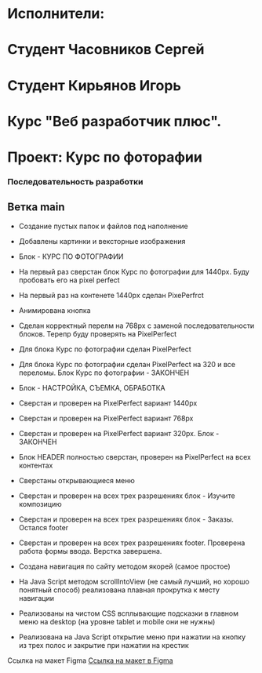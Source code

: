 # Исполнители:
# Cтудент Часовников Сергей
# Студент Кирьянов Игорь
# Курс "Веб разработчик плюс".

# Проект: Курс по фоторафии

### Последовательность разработки 
## Ветка main
* Создание пустых папок и файлов под наполнение
* Добавлены картинки и вексторные изображения

* Блок - КУРС ПО ФОТОГРАФИИ
* На первый раз сверстан блок Курс по фотографии для 1440px. Буду пробовать его на pixel perfect
* На первый раз на контенете 1440px сделан PixePerfrct
* Анимирована кнопка
* Сделан корректный перелм на 768px с заменой последовательности блоков. Терепр буду проверять на PixelPerfect
* Для блока Курс по фотографии сделан PixelPerfect
* Для блока Курс по фотографии сделан PixelPerfect на 320 и все переломы. Блок Курс по фотографии - ЗАКОНЧЕН

* Блок - НАСТРОЙКА, СЪЕМКА, ОБРАБОТКА
* Сверстан и проверен на PixelPerfect вариант 1440px
* Сверстан и проверен на PixelPerfect вариант 768px
* Сверстан и проверен на PixelPerfect вариант 320px. Блок - ЗАКОНЧЕН

* Блок HEADER полностью сверстан, проверен на PixelPerfect на всех контентах
* Сверстаны открывающиеся меню

* Сверстан и проверен на всех трех разрешениях блок - Изучите композицию

* Сверстан и проверен на всех трех разрешениях блок - Заказы. Остался footer

* Сверстан и проверен на всех трех разрешениях footer. Проверена работа формы ввода. Верстка завершена.

* Создана навигация по сайту методом якорей (самое простое)
* На Java Script методом scrollIntoView (не самый лучший, но хорошо понятный способ) реализована плавная прокрутка к месту навигации

* Реализованы на чистом CSS всплывающие подсказки в главном меню на desktop (на уровне tablet и mobile они не нужны)
* Реализована на Java Script открытие меню при нажатии на кнопку из трех полос и закрытие при нажатии на крестик


Ссылка на макет Figma [Ссылка на макет в Figma](https://www.figma.com/file/G3UWFlQmNtNs67751YiDH2/Month-of-Landings_external-link?t=FgWAfQ4qPhrS7ybL-6)

